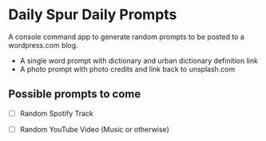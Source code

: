 # Daily Spur Daily Prompts

A console command app to generate random prompts to be posted to a wordpress.com blog.

* A single word prompt with dictionary and urban dictionary definition link
* A photo prompt with photo credits and link back to unsplash.com

## Possible prompts to come

- [ ] Random Spotify Track 
- [ ] Random YouTube Video (Music or otherwise)

